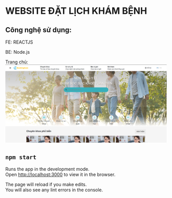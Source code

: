 # WEBSITE ĐẶT LỊCH KHÁM BỆNH

## Công nghệ sử dụng:

FE: REACTJS

BE: Node.js

Trang chủ:
![CHEESE!](bg1.png)

## `npm start`

Runs the app in the development mode.<br>
Open [http://localhost:3000](http://localhost:3000) to view it in the browser.

The page will reload if you make edits.<br>
You will also see any lint errors in the console.

